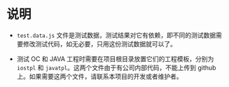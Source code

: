 # 说明

* `test.data.js` 文件是测试数据，测试结果对它有依赖，即不同的测试数据需要修改测试代码，如无必要，只用这份测试数据就可以了。

* 测试 OC 和 JAVA 工程时需要在项目根目录放置它们的工程模板，分别为 `iostpl` 和 `javatpl`。这两个文件由于有公司内部代码，不能上传到 github 上。如果需要这两个文件，请联系本项目的开发或者维护者。

